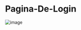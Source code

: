 # Pagina-De-Login
 
![image](https://user-images.githubusercontent.com/85269068/155570702-adbb4213-9de6-4f18-a38b-ae6b5df81203.png)
